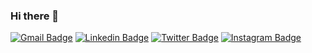 ### Hi there 👋

[![Gmail Badge](https://img.shields.io/badge/-theulusan@gmail.com-c14438?style=flat&logo=Gmail&logoColor=white)](mailto:theulusan@gmail.com "Connect via Email")
[![Linkedin Badge](https://img.shields.io/badge/-emreulusan-0072b1?style=flat&logo=Linkedin&logoColor=white)](https://www.linkedin.com/in/emreulusan/ "Connect on LinkedIn")
[![Twitter Badge](https://img.shields.io/badge/-@theulusan-00acee?style=flat&logo=Twitter&logoColor=white)](https://twitter.com/intent/follow?screen_name=theulusan "Follow on Twitter")
[![Instagram Badge](https://img.shields.io/badge/-Instagram-C13584?style=flat&logo=Instagram&logoColor=white)](https://www.instagram.com/emreulusan/)


